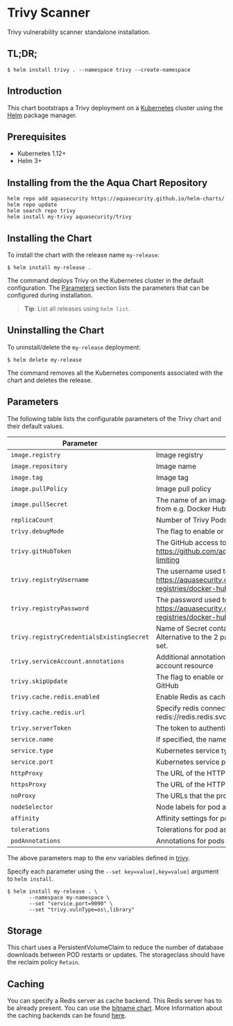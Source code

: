 # Trivy Scanner

Trivy vulnerability scanner standalone installation.

## TL;DR;

```
$ helm install trivy . --namespace trivy --create-namespace
```

## Introduction

This chart bootstraps a Trivy deployment on a [Kubernetes](http://kubernetes.io) cluster using the
[Helm](https://helm.sh) package manager.

## Prerequisites

- Kubernetes 1.12+
- Helm 3+

## Installing from the the Aqua Chart Repository

```
helm repo add aquasecurity https://aquasecurity.github.io/helm-charts/
helm repo update
helm search repo trivy
helm install my-trivy aquasecurity/trivy
```

## Installing the Chart

To install the chart with the release name `my-release`:

```
$ helm install my-release .
```

The command deploys Trivy on the Kubernetes cluster in the default configuration. The [Parameters](#parameters)
section lists the parameters that can be configured during installation.

> **Tip**: List all releases using `helm list`.

## Uninstalling the Chart

To uninstall/delete the `my-release` deployment:

```
$ helm delete my-release
```

The command removes all the Kubernetes components associated with the chart and deletes the release.

## Parameters

The following table lists the configurable parameters of the Trivy chart and their default values.

|                 Parameter             |                                Description                              |    Default     |
|---------------------------------------|-------------------------------------------------------------------------|----------------|
| `image.registry`                      | Image registry                                                          | `docker.io`    |
| `image.repository`                    | Image name                                                              | `aquasec/trivy` |
| `image.tag`                           | Image tag                                                               | `{TAG_NAME}`   |
| `image.pullPolicy`                    | Image pull policy                                                       | `IfNotPresent` |
| `image.pullSecret`                    | The name of an imagePullSecret used to pull trivy image from e.g. Docker Hub or a private registry  | |
| `replicaCount`                        | Number of Trivy Pods to run                                   | `1`            |
| `trivy.debugMode`                     | The flag to enable or disable Trivy debug mode                          | `false` |
| `trivy.gitHubToken`                   | The GitHub access token to download Trivy DB. More info: https://github.com/aquasecurity/trivy#github-rate-limiting                          |      |
| `trivy.registryUsername`              | The username used to log in at dockerhub. More info: https://aquasecurity.github.io/trivy/dev/advanced/private-registries/docker-hub/ |      |
| `trivy.registryPassword`              | The password used to log in at dockerhub. More info: https://aquasecurity.github.io/trivy/dev/advanced/private-registries/docker-hub/ |      |
| `trivy.registryCredentialsExistingSecret` | Name of Secret containing dockerhub credentials. Alternative to the 2 parameters above, has precedence if set.                    |      |
| `trivy.serviceAccount.annotations`        | Additional annotations to add to the Kubernetes service account resource |     |
| `trivy.skipUpdate`                    | The flag to enable or disable Trivy DB downloads from GitHub            | `false`        |
| `trivy.cache.redis.enabled`           | Enable Redis as caching backend                                         | `false` |
| `trivy.cache.redis.url`               | Specify redis connection url, e.g. redis://redis.redis.svc:6379         | `` |
| `trivy.serverToken`                   | The token to authenticate Trivy client with Trivy server                | `` |
| `service.name`                        | If specified, the name used for the Trivy service                       |     |
| `service.type`                        | Kubernetes service type                                                 | `ClusterIP` |
| `service.port`                        | Kubernetes service port                                                 | `4954`      |
| `httpProxy`                           | The URL of the HTTP proxy server                                        |     |
| `httpsProxy`                          | The URL of the HTTPS proxy server                                       |     |
| `noProxy`                             | The URLs that the proxy settings do not apply to                        |     |
| `nodeSelector`                        | Node labels for pod assignment                                              |     |
| `affinity`                            | Affinity settings for pod assignment                                              |     |
| `tolerations`                         | Tolerations for pod assignment                                              |     |
| `podAnnotations`                      | Annotations for pods created by statefulset                             | `{}` |

The above parameters map to the env variables defined in [trivy](https://github.com/aquasecurity/trivy#configuration).

Specify each parameter using the `--set key=value[,key=value]` argument to `helm install`.

```
$ helm install my-release . \
       --namespace my-namespace \
       --set "service.port=9090" \
       --set "trivy.vulnType=os\,library"
```

## Storage

This chart uses a PersistentVolumeClaim to reduce the number of database downloads between POD restarts or updates. The storageclass should have the reclaim policy  `Retain`.

## Caching

You can specify a Redis server as cache backend. This Redis server has to be already present. You can use the [bitname chart](https://bitnami.com/stack/redis/helm).
More Information about the caching backends can be found [here](https://github.com/aquasecurity/trivy#specify-cache-backend).
